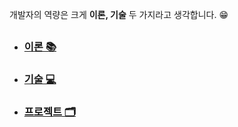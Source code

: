 개발자의 역량은 크게 **이론, 기술** 두 가지라고 생각합니다. 😁  
##    

* ### [이론 📚](https://github.com/mingeun2154/CS)    
* ### [기술 💻](https://github.com/mingeun2154/skill)
* ### [프로젝트 🗂](https://github.com/mingeun2154/project)

<!---
mingeun2154/mingeun2154 is a ✨ special ✨ repository because its `README.md` (this file) appears on your GitHub profile.
You can click the Preview link to take a look at your changes.
--->
